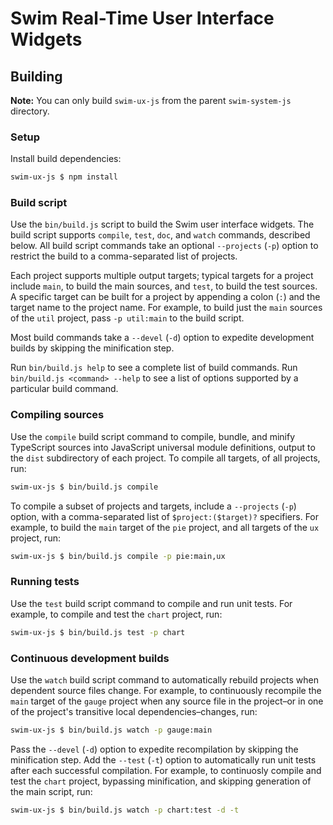 # Swim Real-Time User Interface Widgets

## Building

**Note:** You can only build `swim-ux-js` from the parent `swim-system-js`
directory.

### Setup

Install build dependencies:

```sh
swim-ux-js $ npm install
```

### Build script

Use the `bin/build.js` script to build the Swim user interface widgets.
The build script supports `compile`, `test`, `doc`, and `watch` commands,
described below.  All build script commands take an optional `--projects`
(`-p`) option to restrict the build to a comma-separated list of projects.

Each project supports multiple output targets; typical targets for a project
include `main`, to build the main sources, and `test`, to build the test
sources.  A specific target can be built for a project by appending a colon
(`:`) and the target name to the project name.  For example, to build just the
`main` sources of the `util` project, pass `-p util:main` to the build script.

Most build commands take a `--devel` (`-d`) option to expedite development
builds by skipping the minification step.

Run `bin/build.js help` to see a complete list of build commands.  Run
`bin/build.js <command> --help` to see a list of options supported by a
particular build command.

### Compiling sources

Use the `compile` build script command to compile, bundle, and minify
TypeScript sources into JavaScript universal module definitions, output
to the `dist` subdirectory of each project.  To compile all targets,
of all projects, run:

```sh
swim-ux-js $ bin/build.js compile
```

To compile a subset of projects and targets, include a `--projects` (`-p`)
option, with a comma-separated list of `$project:($target)?` specifiers.
For example, to build the `main` target of the `pie` project, and all
targets of the `ux` project, run:

```sh
swim-ux-js $ bin/build.js compile -p pie:main,ux
```

### Running tests

Use the `test` build script command to compile and run unit tests.
For example, to compile and test the `chart` project, run:

```sh
swim-ux-js $ bin/build.js test -p chart
```

### Continuous development builds

Use the `watch` build script command to automatically rebuild projects when
dependent source files change.  For example, to continuously recompile the
`main` target of the `gauge` project when any source file in the project–or
in one of the project's transitive local dependencies–changes, run:

```sh
swim-ux-js $ bin/build.js watch -p gauge:main
```

Pass the `--devel` (`-d`) option to expedite recompilation by skipping the
minification step.  Add the `--test` (`-t`) option to automatically run unit
tests after each successful compilation.  For example, to continuosly compile
and test the `chart` project, bypassing minification, and skipping generation
of the main script, run:

```sh
swim-ux-js $ bin/build.js watch -p chart:test -d -t
```
